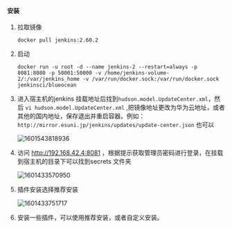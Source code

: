 #### 安装

1. 拉取镜像

   ```
   docker pull jenkins:2.60.2
   ```

   

2. 启动

   ```
   docker run -u root -d --name jenkins-2 --restart=always -p 8081:8080 -p 50001:50000 -v /home/jenkins-volume-2/:/var/jenkins_home -v /var/run/docker.sock:/var/run/docker.sock jenkinsci/blueocean
   ```

   

3. 进入宿主机的jenkins 挂载地址后找到`hudson.model.UpdateCenter.xml`，然后 `vi hudson.model.UpdateCenter.xml` ,把镜像地址更改为华为云地址，或者其他的国内地址，保存退出并重启容器。例如：`http://mirror.esuni.jp/jenkins/updates/update-center.json` 也可以

   ![1601543818936](C:\Users\Helmet\AppData\Roaming\Typora\typora-user-images\1601543818936.png)

4. 访问 http://192.168.42.4:8081 ，根据提示获取管理员密码进行登录，在挂载到宿主机的目录下可以找到secrets 文件夹

   ![1601433570950](C:\Users\Helmet\AppData\Roaming\Typora\typora-user-images\1601433570950.png)

5. 插件安装选择推荐安装

   ![1601433751717](C:\Users\Helmet\AppData\Roaming\Typora\typora-user-images\1601433751717.png)

6. 安装一些插件，可以使用推荐安装，或者自定义安装。
